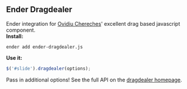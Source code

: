 Ender Dragdealer
-------
Ender integration for [Ovidiu Chereches](http://ovidiu.ch)' excellent drag based javascript component.  
__Install:__

`ender add ender-dragdealer.js`

__Use it:__

``` js
$('#slide').dragdealer(options);
```

Pass in additional options! See the full API on the [dragdealer homepage](http://code.ovidiu.ch/dragdealer).